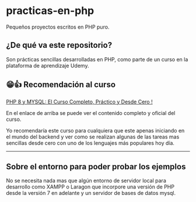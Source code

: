 # practicas-en-php
Pequeños proyectos escritos en PHP puro.

## ¿De qué va este repositorio?
Son prácticas sencillas desarrolladas en PHP, como parte de un curso en la plataforma de aprendizaje Udemy.

## 😁👍 Recomendación al curso  
[PHP 8 y MYSQL: El Curso Completo, Práctico y Desde Cero !](https://www.udemy.com/course/php-y-mysql/)  
  
En el enlace de arriba se puede ver el contenido completo y oficial del curso.

Yo recomendaría este curso para cualquiera que este apenas iniciando en el mundo del backend y ver como se realizan algunas de las tareas mas sencillas desde cero con uno de los lenguajes más populares hoy día.

---

## Sobre el entorno para poder probar los ejemplos

No se necesita nada mas que algún entorno de servidor local para desarrollo como XAMPP o Laragon que incorpore una versión de PHP desde la versión 7 en adelante y un servidor de bases de datos mysql.
